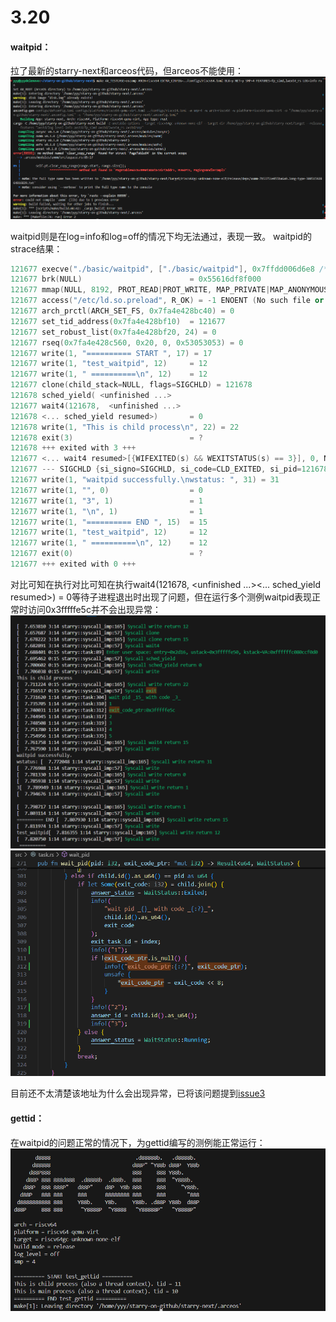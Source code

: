 # 3.20

#### waitpid：
拉了最新的starry-next和arceos代码，但arceos不能使用：
![](../../asserts/day320-1.png ':class=myImageClass')

waitpid则是在log=info和log=off的情况下均无法通过，表现一致。
waitpid的strace结果：
```c++
121677 execve("./basic/waitpid", ["./basic/waitpid"], 0x7ffdd006d6e8 /* 15 vars */) = 0
121677 brk(NULL)                        = 0x55616df8f000
121677 mmap(NULL, 8192, PROT_READ|PROT_WRITE, MAP_PRIVATE|MAP_ANONYMOUS, -1, 0) = 0x7fa4e428b000
121677 access("/etc/ld.so.preload", R_OK) = -1 ENOENT (No such file or directory)
121677 arch_prctl(ARCH_SET_FS, 0x7fa4e428bc40) = 0
121677 set_tid_address(0x7fa4e428bf10)  = 121677
121677 set_robust_list(0x7fa4e428bf20, 24) = 0
121677 rseq(0x7fa4e428c560, 0x20, 0, 0x53053053) = 0
121677 write(1, "========== START ", 17) = 17
121677 write(1, "test_waitpid", 12)     = 12
121677 write(1, " ==========\n", 12)    = 12
121677 clone(child_stack=NULL, flags=SIGCHLD) = 121678
121678 sched_yield( <unfinished ...>
121677 wait4(121678,  <unfinished ...>
121678 <... sched_yield resumed>)       = 0
121678 write(1, "This is child process\n", 22) = 22
121678 exit(3)                          = ?
121678 +++ exited with 3 +++
121677 <... wait4 resumed>[{WIFEXITED(s) && WEXITSTATUS(s) == 3}], 0, NULL) = 121678
121677 --- SIGCHLD {si_signo=SIGCHLD, si_code=CLD_EXITED, si_pid=121678, si_uid=0, si_status=3, si_utime=0, si_stime=0} ---
121677 write(1, "waitpid successfully.\nwstatus: ", 31) = 31
121677 write(1, "", 0)                  = 0
121677 write(1, "3", 1)                 = 1
121677 write(1, "\n", 1)                = 1
121677 write(1, "========== END ", 15)  = 15
121677 write(1, "test_waitpid", 12)     = 12
121677 write(1, " ==========\n", 12)    = 12
121677 exit(0)                          = ?
121677 +++ exited with 0 +++
```

对比可知在执行对比可知在执行wait4(121678,  <unfinished ...><... sched_yield resumed>) = 0等待子进程退出时出现了问题，但在运行多个测例waitpid表现正常时访问0x3fffffe5c并不会出现异常：
![](../../asserts/day320-2.png ':class=myImageClass')
![](../../asserts/day320-3.png ':class=myImageClass')

目前还不太清楚该地址为什么会出现异常，已将该问题提到[issue3](https://github.com/oscomp/starry-next/issues/3)

#### gettid：
在waitpid的问题正常的情况下，为gettid编写的测例能正常运行：
![](../../asserts/day320-4.png ':class=myImageClass')
